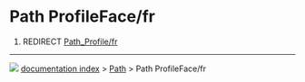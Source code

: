 # Path ProfileFace/fr
1.  REDIRECT [Path_Profile/fr](Path_Profile/fr.md)



---
![](images/Button_right.svg) [documentation index](../README.md) > [Path](Path_Workbench.md) > Path ProfileFace/fr
